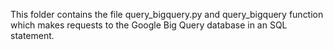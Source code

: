 This folder contains the file query_bigquery.py and query_bigquery function which makes requests to the Google Big Query database in an SQL statement.
